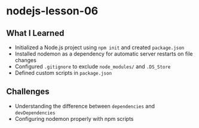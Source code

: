 # nodejs-lesson-06

## What I Learned

- Initialized a Node.js project using `npm init` and created `package.json`
- Installed nodemon as a dependency for automatic server restarts on file changes
- Configured `.gitignore` to exclude `node_modules/` and `.DS_Store`
- Defined custom scripts in `package.json`

## Challenges

- Understanding the difference between `dependencies` and `devDependencies`
- Configuring nodemon properly with npm scripts
